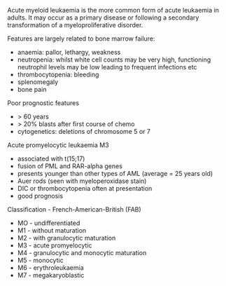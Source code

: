 Acute myeloid leukaemia is the more common form of acute leukaemia in adults. It may occur as a primary disease or following a secondary transformation of a myeloproliferative disorder.  
  
Features are largely related to bone marrow failure:  
* anaemia: pallor, lethargy, weakness
* neutropenia: whilst white cell counts may be very high, functioning neutrophil levels may be low leading to frequent infections etc
* thrombocytopenia: bleeding
* splenomegaly
* bone pain

  
Poor prognostic features  
* \> 60 years
* \> 20% blasts after first course of chemo
* cytogenetics: deletions of chromosome 5 or 7

  
Acute promyelocytic leukaemia M3  
* associated with t(15;17\)
* fusion of PML and RAR\-alpha genes
* presents younger than other types of AML (average \= 25 years old)
* Auer rods (seen with myeloperoxidase stain)
* DIC or thrombocytopenia often at presentation
* good prognosis

  
Classification \- French\-American\-British (FAB)  
* MO \- undifferentiated
* M1 \- without maturation
* M2 \- with granulocytic maturation
* M3 \- acute promyelocytic
* M4 \- granulocytic and monocytic maturation
* M5 \- monocytic
* M6 \- erythroleukaemia
* M7 \- megakaryoblastic
